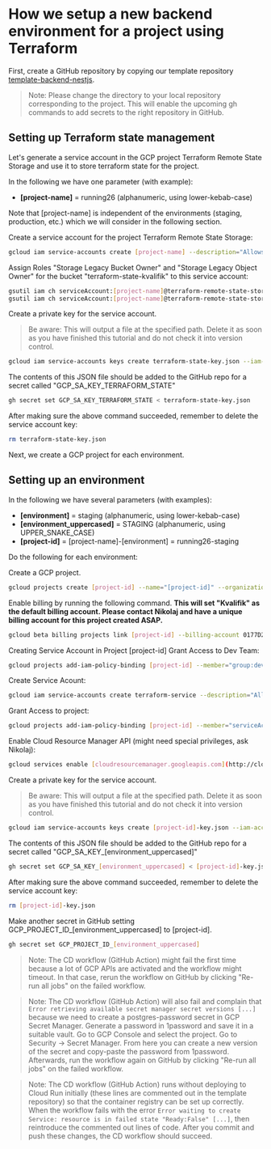 # How we setup a new backend environment for a project using Terraform

First, create a GitHub repository by copying our template repository [template-backend-nestjs](https://github.com/Kvalifik/template-backend-nestjs).

> Note: Please change the directory to your local repository corresponding to the project. This will enable the upcoming gh commands to add secrets to the right repository in GitHub.


## Setting up Terraform state management

Let's generate a service account in the GCP project Terraform Remote State Storage and use it to store terraform state for the project.

In the following we have one parameter (with example):

- **[project-name]** = running26 (alphanumeric, using lower-kebab-case)

Note that [project-name] is independent of the environments (staging, production, etc.) which we will consider in the following section.

Create a service account for the project Terraform Remote State Storage:

```bash
gcloud iam service-accounts create [project-name] --description="Allows Terraform to store state for [project-name]" --display-name="[project-name]-service" --project=terraform-remote-state-storage
```

Assign Roles "Storage Legacy Bucket Owner" and "Storage Legacy Object Owner" for the bucket "terraform-state-kvalifik" to this service account:

```bash
gsutil iam ch serviceAccount:[project-name]@terraform-remote-state-storage.iam.gserviceaccount.com:roles/storage.legacyObjectOwner gs://terraform-state-kvalifik
gsutil iam ch serviceAccount:[project-name]@terraform-remote-state-storage.iam.gserviceaccount.com:roles/storage.legacyBucketOwner gs://terraform-state-kvalifik
```

Create a private key for the service account.

> Be aware: This will output a file at the specified path. Delete it as soon as you have finished this tutorial and do not check it into version control.

```bash
gcloud iam service-accounts keys create terraform-state-key.json --iam-account=[project-name]@terraform-remote-state-storage.iam.gserviceaccount.com
```

The contents of this JSON file should be added to the GitHub repo for a secret called "GCP_SA_KEY_TERRAFORM_STATE"

```bash
gh secret set GCP_SA_KEY_TERRAFORM_STATE < terraform-state-key.json
```

After making sure the above command succeeded, remember to delete the service account key:

```bash
rm terraform-state-key.json
```

Next, we create a GCP project for each environment.

## Setting up an environment

In the following we have several parameters (with examples):

- **[environment]** = staging (alphanumeric, using lower-kebab-case)
- **[environment_uppercased]** = STAGING (alphanumeric, using UPPER_SNAKE_CASE)
- **[project-id]** = [project-name]-[environment] = running26-staging

Do the following for each environment:

Create a GCP project. 

```bash
gcloud projects create [project-id] --name="[project-id]" --organization=4077818049
```

Enable billing by running the following command. **This will set "Kvalifik" as the default billing account. Please contact Nikolaj and have a unique billing account for this project created ASAP.**

```bash
gcloud beta billing projects link [project-id] --billing-account 0177D2-4E78D4-844B8B
```

Creating Service Account in Project [project-id]
Grant Access to Dev Team:

```bash
gcloud projects add-iam-policy-binding [project-id] --member="group:developer-team@kvalifik.dk" --role="roles/owner"
```

Create Service Acount:

```bash
gcloud iam service-accounts create terraform-service --description="Allows Terraform to operate" --display-name="Terraform Service" --project=[project-id]
```

Grant Access to project:

```bash
gcloud projects add-iam-policy-binding [project-id] --member="serviceAccount:terraform-service@[project-id].iam.gserviceaccount.com" --role="roles/owner"
```

Enable Cloud Resource Manager API (might need special privileges, ask Nikolaj):

```bash
gcloud services enable [cloudresourcemanager.googleapis.com](http://cloudresourcemanager.googleapis.com/) --project=[project-id]
```

Create a private key for the service account.

> Be aware: This will output a file at the specified path. Delete it as soon as you have finished this tutorial and do not check it into version control.

```bash
gcloud iam service-accounts keys create [project-id]-key.json --iam-account=terraform-service@[project-id].iam.gserviceaccount.com
```

The contents of this JSON file should be added to the GitHub repo for a secret called "GCP_SA_KEY_[environment_uppercased]"

```bash
gh secret set GCP_SA_KEY_[environment_uppercased] < [project-id]-key.json
```

After making sure the above command succeeded, remember to delete the service account key:

```bash
rm [project-id]-key.json
```

Make another secret in GitHub setting GCP_PROJECT_ID_[environment_uppercased] to [project-id].

```bash
gh secret set GCP_PROJECT_ID_[environment_uppercased] 
```

> Note: The CD workflow (GitHub Action) might fail the first time because a lot of GCP APIs are activated and the workflow might timeout. In that case, rerun the workflow on GitHub by clicking "Re-run all jobs" on the failed workflow.

> Note: The CD workflow (GitHub Action) will also fail and complain that `Error retrieving available secret manager secret versions [...]` because we need to create a postgres-password secret in GCP Secret Manager. Generate a password in 1password and save it in a suitable vault. Go to GCP Console and select the project. Go to Security -> Secret Manager. From here you can create a new version of the secret and copy-paste the password from 1password. Afterwards, run the workflow again on GitHub by clicking "Re-run all jobs" on the failed workflow.

> Note: The CD workflow (GitHub Action) runs without deploying to Cloud Run initially (these lines are commented out in the template repository) so that the container registry can be set up correctly. When the workflow fails with the error `Error waiting to create Service: resource is in failed state "Ready:False" [...]`, then reintroduce the commented out lines of code. After you commit and push these changes, the CD workflow should succeed.
